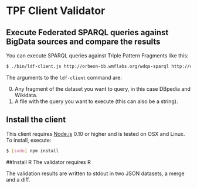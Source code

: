 # TPF Client Validator

## Execute Federated SPARQL queries against BigData sources and compare the results

You can execute SPARQL queries against Triple Pattern Fragments like this:
```bash
$ ./bin/ldf-client.js http://orbeon-bb.wmflabs.org/wdqs-sparql http://orbeon-bb.wmflabs.org/wdqs-sitelinks http://orbeon-bb.wmflabs.org/dbpedia-sparql queries/fed-1.sparql

```
The arguments to the `ldf-client` command are:

0. Any fragment of the dataset you want to query, in this case DBpedia and Wikidata.
0. A file with the query you want to execute (this can also be a string).

## Install the client

This client requires [Node.js](http://nodejs.org/) 0.10 or higher
and is tested on OSX and Linux.
To install, execute:
```bash
$ [sudo] npm install
```

##Install R
The validator requires R

The validation results are written to stdout in two JSON datasets, a merge and a diff.


